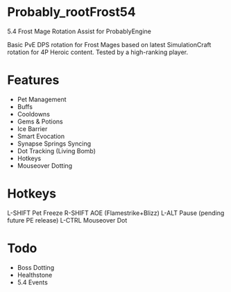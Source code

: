 Probably_rootFrost54
====================
5.4 Frost Mage Rotation Assist for ProbablyEngine

Basic PvE DPS rotation for Frost Mages based on latest
SimulationCraft rotation for 4P Heroic content.  Tested
by a high-ranking player.

Features
====================
- Pet Management
- Buffs
- Cooldowns
- Gems & Potions
- Ice Barrier
- Smart Evocation
- Synapse Springs Syncing
- Dot Tracking (Living Bomb)
- Hotkeys
- Mouseover Dotting

Hotkeys
====================
L-SHIFT Pet Freeze
R-SHIFT AOE (Flamestrike+Blizz)
L-ALT Pause (pending future PE release)
L-CTRL Mouseover Dot

Todo
====================
- Boss Dotting
- Healthstone
- 5.4 Events

